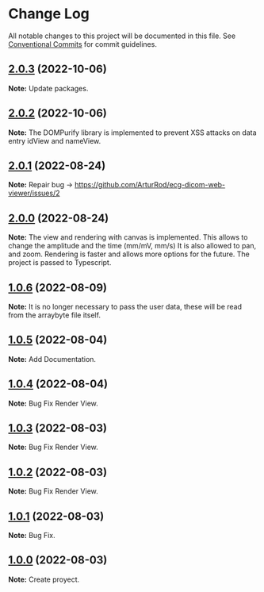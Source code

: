 # Change Log

All notable changes to this project will be documented in this file.
See [Conventional Commits](https://conventionalcommits.org) for commit guidelines.

## [2.0.3](https://github.com/ArturRod/ecg-dicom-web-viewer) (2022-10-06)

**Note:** Update packages.

## [2.0.2](https://github.com/ArturRod/ecg-dicom-web-viewer) (2022-10-06)

**Note:** The DOMPurify library is implemented to prevent XSS attacks on data entry idView and nameView.

## [2.0.1](https://github.com/ArturRod/ecg-dicom-web-viewer) (2022-08-24)

**Note:** Repair bug -> https://github.com/ArturRod/ecg-dicom-web-viewer/issues/2

## [2.0.0](https://github.com/ArturRod/ecg-dicom-web-viewer) (2022-08-24)

**Note:** The view and rendering with canvas is implemented. This allows to change the amplitude and the time (mm/mV, mm/s) It is also allowed to pan, and zoom.
Rendering is faster and allows more options for the future. The project is passed to Typescript.

## [1.0.6](https://github.com/ArturRod/ecg-dicom-web-viewer) (2022-08-09)

**Note:** It is no longer necessary to pass the user data, these will be read from the arraybyte file itself.

## [1.0.5](https://github.com/ArturRod/ecg-dicom-web-viewer) (2022-08-04)

**Note:** Add Documentation.

## [1.0.4](https://github.com/ArturRod/ecg-dicom-web-viewer) (2022-08-04)

**Note:** Bug Fix Render View.

## [1.0.3](https://github.com/ArturRod/ecg-dicom-web-viewer) (2022-08-03)

**Note:** Bug Fix Render View.

## [1.0.2](https://github.com/ArturRod/ecg-dicom-web-viewer) (2022-08-03)

**Note:** Bug Fix Render View.

## [1.0.1](https://github.com/ArturRod/ecg-dicom-web-viewer) (2022-08-03)

**Note:** Bug Fix.

## [1.0.0](https://github.com/ArturRod/ecg-dicom-web-viewer) (2022-08-03)

**Note:** Create proyect.
